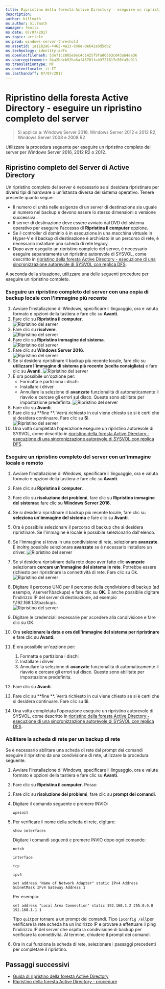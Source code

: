 ```yaml
---
title: Ripristino della foresta Active Directory - eseguire un ripristino completo del server
description: 
author: billmath
ms.author: billmath
manager: femila
ms.date: 07/07/2017
ms.topic: article
ms.prod: windows-server-threshold
ms.assetid: 1a1182a6-4462-4a13-806e-0e642a0d5db2
ms.technology: identity-adfs
ms.openlocfilehash: 5de71cc005e9ec4c1425f9fa805b3c043ab4ea36
ms.sourcegitcommit: 84a2bdcb92ba6af45781fab9727617e50fa5e911
ms.translationtype: MT
ms.contentlocale: it-IT
ms.lasthandoff: 07/07/2017
---
```

# <a name="ad-forest-recovery---performing-a-full-server-recovery"></a>Ripristino della foresta Active Directory - eseguire un ripristino completo del server 

>Si applica a: Windows Server 2016, Windows Server 2012 e 2012 R2, Windows Server 2008 e 2008 R2
 
Utilizzare la procedura seguente per eseguire un ripristino completo del server per Windows Server 2016, 2012 R2 o 2012. 

## <a name="active-directory-full-server-recovery"></a>Ripristino completo del Server di Active Directory
Un ripristino completo del server è necessario se si desidera ripristinare per diversi tipi di hardware o un'istanza diversa del sistema operativo. Tenere presente quanto segue:

- Il numero di unità nelle esigenze di un server di destinazione sia uguale al numero nel backup e devono essere lo stesso dimensioni o versione successiva.
- Il server di destinazione deve essere avviato dal DVD del sistema operativo per eseguire l'accesso di **Ripristina il computer** opzione. 
- Se il controller di dominio è in esecuzione in una macchina virtuale in Hyper-V e il backup di destinazione è archiviato in un percorso di rete, è necessario installare una scheda di rete legacy.  
- Dopo aver eseguito un ripristino completo del server, è necessario eseguire separatamente un ripristino autorevole di SYSVOL, come descritto in [ripristino della foresta Active Directory - esecuzione di una sincronizzazione autorevole di SYSVOL con replica DFS](AD-Forest-Recovery-Authoritative-Recovery-SYSVOL.md).


A seconda della situazione, utilizzare una delle seguenti procedure per eseguire un ripristino completo.  
  
### <a name="perform-a-full-server-restore-with-a-local-backup-with-the-latest-image"></a>Eseguire un ripristino completo del server con una copia di backup locale con l'immagine più recente
  
1.  Avviare l'installazione di Windows, specificare il linguaggio, ora e valuta formato e opzioni della tastiera e fare clic su **Avanti**.  
2.  Fare clic su **Ripristina il computer**.</br>
![Ripristino del server](media/AD-Forest-Recovery-Perform-a-Full-Recovery/restore1.png)
3.  Fare clic su **risolvere**.</br>
![Ripristino del server](media/AD-Forest-Recovery-Perform-a-Full-Recovery/restore2.png)
4.  Fare clic su **Ripristino immagine del sistema**.</br>
![Ripristino del server](media/AD-Forest-Recovery-Perform-a-Full-Recovery/restore3.png)
5.  Fare clic su **Windows Server 2016**.  
![Ripristino del server](media/AD-Forest-Recovery-Perform-a-Full-Recovery/restore4.png)
6.  Se si desidera ripristinare il backup più recente locale, fare clic su **utilizzare l'immagine di sistema più recente (scelta consigliata)** e fare clic su **Avanti**.
![Ripristino del server](media/AD-Forest-Recovery-Perform-a-Full-Recovery/restore5.png)
7.  È ora possibile un'opzione per:
    -  Formatta e partiziona i dischi
    -  Installare i driver
    -  Annullare la selezione di **avanzate** funzionalità di automaticamente il riavvio e cercare gli errori sul disco.  Queste sono abilitate per impostazione predefinita.
![Ripristino del server](media/AD-Forest-Recovery-Perform-a-Full-Recovery/restore6.png)
8. Fare clic su **Avanti**.
9. Fare clic su **fine **.  Verrà richiesto in cui viene chiesto se si è certi che si desidera continuare.  Fare clic su **Sì**.  
![Ripristino del server](media/AD-Forest-Recovery-Perform-a-Full-Recovery/restore11.png) 
10. Una volta completata l'operazione eseguire un ripristino autorevole di SYSVOL, come descritto in [ripristino della foresta Active Directory - esecuzione di una sincronizzazione autorevole di SYSVOL con replica DFS](AD-Forest-Recovery-Authoritative-Recovery-SYSVOL.md).
 

### <a name="perform-a-full-server-restore-with-any-image-local-or-remote"></a>Eseguire un ripristino completo del server con un'immagine locale o remoto
1.  Avviare l'installazione di Windows, specificare il linguaggio, ora e valuta formato e opzioni della tastiera e fare clic su **Avanti**.  
2.  Fare clic su **Ripristina il computer**.</br>
3.  Fare clic su **risoluzione dei problemi**, fare clic su **Ripristino immagine del sistema**e fare clic su **Windows Server 2016**.  
4.  Se si desidera ripristinare il backup più recente locale, fare clic su **seleziona un'immagine del sistema** e fare clic su **Avanti**.

5.  Ora è possibile selezionare il percorso di backup che si desidera ripristinare.  Se l'immagine è locale è possibile selezionarlo dall'elenco.  
6.  Se l'immagine si trova in una condivisione di rete, selezionare **avanzate**.  È inoltre possibile selezionare **avanzate** se è necessario installare un driver.
![Ripristino del server](media/AD-Forest-Recovery-Perform-a-Full-Recovery/restore7.png)
7.  Se si desidera ripristinare dalla rete dopo aver fatto clic **avanzate** selezionare **cercare un'immagine del sistema in rete**.  Potrebbe essere richiesto per ripristinare la connettività di rete.  Fare clic su Ok. </br>
![Ripristino del server](media/AD-Forest-Recovery-Perform-a-Full-Recovery/restore8.png)
8. Digitare il percorso UNC per il percorso della condivisione di backup (ad esempio, \\\server1\backups) e fare clic su **OK**.  È anche possibile digitare l'indirizzo IP del server di destinazione, ad esempio \\\192.168.1.3\backups.  
![Ripristino del server](media/AD-Forest-Recovery-Perform-a-Full-Recovery/restore9.png)
10. Digitare le credenziali necessarie per accedere alla condivisione e fare clic su OK.  
11. Ora **selezionare la data e ora dell'immagine del sistema per ripristinare** e fare clic su **Avanti**.
12. È ora possibile un'opzione per:
    1.   Formatta e partiziona i dischi
    2.   Installare i driver
    3.   Annullare la selezione di **avanzate** funzionalità di automaticamente il riavvio e cercare gli errori sul disco.  Queste sono abilitate per impostazione predefinita.
13. Fare clic su **Avanti**.
14. Fare clic su **fine **.  Verrà richiesto in cui viene chiesto se si è certi che si desidera continuare.  Fare clic su **Sì**.   
15. Una volta completata l'operazione eseguire un ripristino autorevole di SYSVOL, come descritto in [ripristino della foresta Active Directory - esecuzione di una sincronizzazione autorevole di SYSVOL con replica DFS](AD-Forest-Recovery-Authoritative-Recovery-SYSVOL.md).


### <a name="enabling-the-network-adapter-for-a-network-backup"></a>Abilitare la scheda di rete per un backup di rete
Se è necessario abilitare una scheda di rete dal prompt dei comandi eseguire il ripristino da una condivisione di rete, utilizzare la procedura seguente.

1.  Avviare l'installazione di Windows, specificare il linguaggio, ora e valuta formato e opzioni della tastiera e fare clic su **Avanti**.  
2.  Fare clic su **Ripristina il computer**. Posso
3.  Fare clic su **risoluzione dei problemi**, fare clic su **prompt dei comandi**.  
4.  Digitare il comando seguente e premere INVIO:  
  
    ```  
    wpeinit  
    ```   
5.  Per verificare il nome della scheda di rete, digitare:  
  
    ```  
    show interfaces  
    ```  
  
     Digitare i comandi seguenti e premere INVIO dopo ogni comando:  
  
    ```  
    netsh  
    ```  
  
    ```  
    interface  
    ```  
  
    ```  
    tcp  
    ```  
  
    ```  
    ipv4  
    ```  
  
    ```  
    set address "Name of Network Adapter" static IPv4 Address SubnetMask IPv4 Gateway Address 1  
    ```  
  
     Per esempio:  
  
    ```  
    set address "Local Area Connection" static 192.168.1.2 255.0.0.0 192.168.1.1 1  
    ```  
  
     Tipo `quit`per tornare a un prompt dei comandi. Tipo `ipconfig /all`per verificare la rete scheda ha un indirizzo IP e provare a effettuare il ping l'indirizzo IP del server che ospita la condivisione di backup per verificare la connettività. Al termine, chiudere il prompt dei comandi.  
  
6.  Ora in cui funziona la scheda di rete, selezionare i passaggi precedenti per completare il ripristino.

## <a name="next-steps"></a>Passaggi successivi

- [Guida di ripristino della foresta Active Directory](AD-Forest-Recovery-Guide.md)
- [Ripristino della foresta Active Directory - procedure](AD-Forest-Recovery-Procedures.md)
